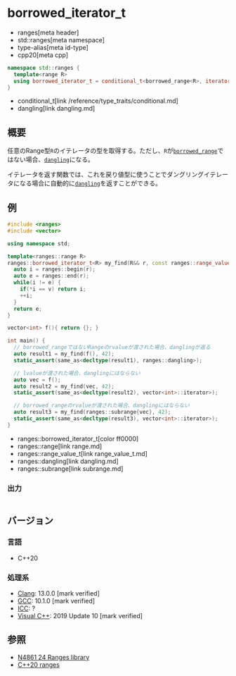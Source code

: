 # borrowed_iterator_t
* ranges[meta header]
* std::ranges[meta namespace]
* type-alias[meta id-type]
* cpp20[meta cpp]

```cpp
namespace std::ranges {
  template<range R>
  using borrowed_iterator_t = conditional_t<borrowed_range<R>, iterator_t<R>, dangling>;
}
```
* conditional_t[link /reference/type_traits/conditional.md]
* dangling[link dangling.md]

## 概要
任意のRange型`R`のイテレータの型を取得する。ただし、`R`が[`borrowed_range`](borrowed_range.md)ではない場合、[`dangling`](dangling.md)になる。

イテレータを返す関数では、これを戻り値型に使うことでダングリングイテレータになる場合に自動的に[`dangling`](dangling.md)を返すことができる。

## 例
```cpp example
#include <ranges>
#include <vector>

using namespace std;

template<ranges::range R>
ranges::borrowed_iterator_t<R> my_find(R&& r, const ranges::range_value_t<R>& v) {
  auto i = ranges::begin(r);
  auto e = ranges::end(r);
  while(i != e) {
    if(*i == v) return i;
    ++i;
  }
  return e;
}

vector<int> f(){ return {}; }

int main() {
  // borrowed_rangeではないRangeのrvalueが渡された場合、danglingが返る
  auto result1 = my_find(f(), 42);
  static_assert(same_as<decltype(result1), ranges::dangling>);

  // lvalueが渡された場合、danglingにはならない
  auto vec = f();
  auto result2 = my_find(vec, 42);
  static_assert(same_as<decltype(result2), vector<int>::iterator>);

  // borrowed_rangeのrvalueが渡された場合、danglingにはならない
  auto result3 = my_find(ranges::subrange{vec}, 42);
  static_assert(same_as<decltype(result3), vector<int>::iterator>);
}
```
* ranges::borrowed_iterator_t[color ff0000]
* ranges::range[link range.md]
* ranges::range_value_t[link range_value_t.md]
* ranges::dangling[link dangling.md]
* ranges::subrange[link subrange.md]

### 出力
```
```

## バージョン
### 言語
- C++20

### 処理系
- [Clang](/implementation.md#clang): 13.0.0 [mark verified]
- [GCC](/implementation.md#gcc): 10.1.0 [mark verified]
- [ICC](/implementation.md#icc): ?
- [Visual C++](/implementation.md#visual_cpp): 2019 Update 10 [mark verified]

## 参照
- [N4861 24 Ranges library](https://timsong-cpp.github.io/cppwp/n4861/ranges)
- [C++20 ranges](https://techbookfest.org/product/5134506308665344)
